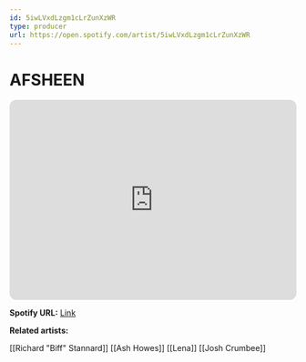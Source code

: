 ```yaml
---
id: 5iwLVxdLzgm1cLrZunXzWR
type: producer
url: https://open.spotify.com/artist/5iwLVxdLzgm1cLrZunXzWR
---
```

# AFSHEEN

<iframe style="border-radius:12px" src="https://open.spotify.com/embed/artist/5iwLVxdLzgm1cLrZunXzWR" width="100%" height="352" frameBorder="0" allowfullscreen="" allow="autoplay; clipboard-write; encrypted-media; fullscreen; picture-in-picture" loading="lazy"></iframe>

**Spotify URL:** [Link](https://open.spotify.com/artist/5iwLVxdLzgm1cLrZunXzWR)

**Related artists:**

[[Richard "Biff" Stannard]]
[[Ash Howes]]
[[Lena]]
[[Josh Crumbee]]
